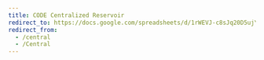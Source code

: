 ```yaml
---
title: CODE Centralized Reservoir
redirect_to: https://docs.google.com/spreadsheets/d/1rWEVJ-c8sJq20D5ujYhtelPAJzcSnJ7fwwBT8mlyLgE/edit
redirect_from: 
  - /central
  - /Central
---
```

